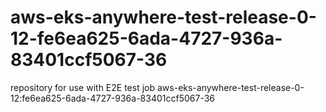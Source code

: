 # aws-eks-anywhere-test-release-0-12-fe6ea625-6ada-4727-936a-83401ccf5067-36
repository for use with E2E test job aws-eks-anywhere-test-release-0-12:fe6ea625-6ada-4727-936a-83401ccf5067-36
